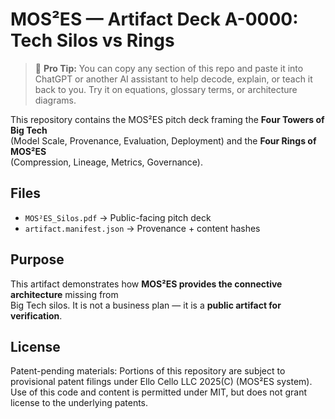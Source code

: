 # MOS²ES — Artifact Deck A-0000: Tech Silos vs Rings

> 🧠 **Pro Tip:** You can copy any section of this repo and paste it into ChatGPT or another AI assistant to help decode, explain, or teach it back to you. Try it on equations, glossary terms, or architecture diagrams.

This repository contains the MOS²ES pitch deck framing the **Four Towers of Big Tech**  
(Model Scale, Provenance, Evaluation, Deployment) and the **Four Rings of MOS²ES**  
(Compression, Lineage, Metrics, Governance).

## Files
- `MOS²ES_Silos.pdf` → Public-facing pitch deck
- `artifact.manifest.json` → Provenance + content hashes


## Purpose
This artifact demonstrates how **MOS²ES provides the connective architecture** missing from  
Big Tech silos. It is not a business plan — it is a **public artifact for verification**.

## License
Patent-pending materials: Portions of this repository are subject to provisional patent filings under Ello Cello LLC 2025(C) (MOS²ES system). Use of this code and content is permitted under MIT, but does not grant license to the underlying patents.

